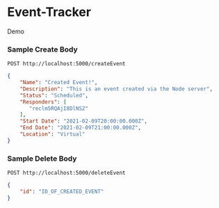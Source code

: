 # Event-Tracker

Demo

### Sample Create Body

`POST http://localhost:5000/createEvent`

```json
{
    "Name": "Created Event!",
    "Description": "This is an event created via the Node server",
    "Status": "Scheduled",
    "Responders": [
       "reclm5RQAjI8DlNS2"
    ],
    "Start Date": "2021-02-09T20:00:00.000Z",
    "End Date": "2021-02-09T21:00:00.000Z",
    "Location": "Virtual"
}
```

### Sample Delete Body

`POST http://localhost:5000/deleteEvent`

```json
{
    "id": "ID_OF_CREATED_EVENT"
}
```

